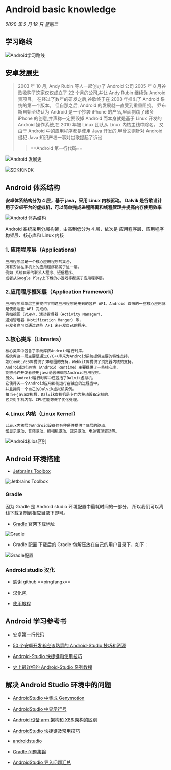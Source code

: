 # Android basic knowledge

_2020 年 2 月 18 日 星期二_

## 学习路线

![Android学习路线](https://hello-chen-1300561671.cos.ap-chengdu.myqcloud.com/github_vscode/20200218101721-2020-2-18-10-17-21.png)

## 安卓发展史

> 2003 年 10 月, Andy Rubin 等人一起创办了 Android 公司 2005 年 8 月谷歌收购了这家仅仅成立了 22 个月的公司,并让 Andy Rubin 继续负 Android 责项目。
> 在经过了数年的研发之后,谷歌终于在 2008 年推出了 Android 系统的第一个版本。
> 但自那之后, Android 的发展就一直受到重重阻挠。
> 乔布斯自始至终认为 Android 是一个抄袭 iPhone 的产品,里面剽窃了诸多 iPhone 的创意,并声称一定要毁掉 Android 而本身就是基于 Linux 开发的 Android 操作系统,在 2010 年被 Linux 团队从 Linux 内核主线中除名。
> 又由于 Android 中的应用程序都是使用 Java 开发的,甲骨文则针对 Android 侵犯 Java 知识产权一事对谷歌提起了诉讼
>
> > ==Android 第一行代码==

![Android 发展史](https://hello-chen-1300561671.cos.ap-chengdu.myqcloud.com/github_vscode/20200218101827-2020-2-18-10-18-28.png)

![SDK和NDK](https://hello-chen-1300561671.cos.ap-chengdu.myqcloud.com/github_vscode/20200218101910-2020-2-18-10-19-10.png)

## Android 体系结构

**安卓体系结构分为 4 层，基于 java，采用 Linux 内核驱动。
Dalvik 是谷歌设计用于安卓平台的虚拟机，可以简单完成进程隔离和线程管理并提高内存使用效率**

![Android 体系结构](https://hello-chen-1300561671.cos.ap-chengdu.myqcloud.com/github_vscode/20200218095849-2020-2-18-9-58-49.png)

Android 系统采用分层构架，由高到低分为 4 层，依次是
应用程序层、应用程序构架层、核心库和 Linux 内核

### 1. 应用程序层（Applications）

    应用程序层是一个核心应用程序的集合，
    所有安装在手机上的应用程序都属于这一层，
    例如 系统自带的联系人程序、短信程序、
    或者从Google Play上下载的小游戏等都属于应用程序层。

### 2.应用程序框架层（Application Framework）

    应用程序框架层主要提供了构建应用程序是用到的各种 API。Android 自带的一些核心应用就是使用这些 API 完成的，
    例如视图（View）、活动管理器（Activity Manager）、
    通知管理器（Notification Manger）等，
    开发者也可以通过这些 API 来开发自己的程序。

### 3.核心类库（Libraries）

    核心类库中包含了系统库挤Android运行时库。
    系统库这一层主要是通过C/C++库来为Android系统提供主要的特性支持，
    如OpenGL/ES库提供了3D绘图的支持，Webkit库提供了浏览器内核的支持。
    Android运行时库（Android Runtime）主要提供了一些核心库，
    能够允许开发者使用java语言来编写Android应用程序。
    另外，Android运行时库中还包括了Dalvik虚拟机，
    它使得灭一个Android应用都能运行在独立的过程当中，
    并且拥有一个自己的Dalvik虚拟机实例。
    相当于java虚拟机，Dalvik虚拟机是专门为移动设备定制的，
    它只对手机内存、CPU性能等做了优化处理。

### 4.Linux 内核（Linux Kernel）

    Linux内核层为Android设备的各种硬件提供了底层的驱动，
    如显示驱动、音频驱动、照相机驱动、蓝牙驱动、电源管理驱动等。

![Android和ios区别](https://hello-chen-1300561671.cos.ap-chengdu.myqcloud.com/github_vscode/20200218102400-2020-2-18-10-24-0.png)

## Android 环境搭建

- [Jetbrains Toolbox](https://www.jetbrains.com/toolbox-app)

![Jetbrains Toolbox](https://hello-chen-1300561671.cos.ap-chengdu.myqcloud.com/github_vscode/20200218105030-2020-2-18-10-50-30.png)

### Gradle

因为 Gradle 是 Android studio 环境配置中最耗时间的一部分，
所以我们可以离线下载复制到相应目录下即可。

- [Gradle 官网下载地址](https://services.gradle.org/distributions/)

![Gradle](https://hello-chen-1300561671.cos.ap-chengdu.myqcloud.com/github_vscode/20200218105303-2020-2-18-10-53-4.png)

- Gradle 配置
  下载后的 Gradle 包解压放在自己的用户目录下，如下：

![Gradle配置](https://hello-chen-1300561671.cos.ap-chengdu.myqcloud.com/github_vscode/20200218113231-2020-2-18-11-32-31.png)

### Android studio 汉化

- 感谢 github ==pingfangx==
- [汉化包](https://github.com/pingfangx/TranslatorX)

- [使用教程](https://github.com/pingfangx/TranslatorX/wiki/Usage#%E5%9B%BE%E6%96%87%E6%95%99%E7%A8%8B)

## Android 学习参考书

- [安卓第一行代码](https://hello-chen-1300561671.cos.ap-chengdu.myqcloud.com/Resource%20directory/%E7%AC%AC%E4%B8%80%E8%A1%8C%E4%BB%A3%E7%A0%81%20Android%20%E7%AC%AC2%E7%89%88-%E9%83%AD%E9%9C%96-%E4%BA%BA%E9%82%AE-2016.12-P580.pdf)

- [50 个安卓开发者应该熟悉的 Android-Studio 技巧和资源](https://cs-ans.chaoxing.com/download/7172350861bab7b51c976fbd5c083860)

- [Android-Studio 快捷键和使用技巧](https://cs-ans.chaoxing.com/download/b7edc3879ee0eee97194dc23de0f1477)

- [史上最详细的 Android-Studio 系列教程](https://cs-ans.chaoxing.com/download/8ee83ec63828a743a18b34da4b34616a)

## 解决 Android Studio 环境中的问题

- [AndroidStudio 中集成 Genymotion](https://cs-ans.chaoxing.com/download/8906f50f313b292474605eeb2c51a239)

- [AndroidStudio 中显示行号](https://cs-ans.chaoxing.com/download/d98ff71e4d9dd9add6cb513016e30909)

- [Android 设备 arm 架构和 X86 架构的区别](https://cs-ans.chaoxing.com/download/c90bcfcc6a6462b4783e3ab2e508518c)

- [AndroidStudio 快捷键及常用技巧](https://cs-ans.chaoxing.com/download/8b630a545b37479da7abb5a463fb62eb)

- [androidstudio](https://cs-ans.chaoxing.com/download/9570084cac8e666e80c32e8fc0718feb)

- [Gradle 问题集锦](https://cs-ans.chaoxing.com/download/d626424028439f01a195320c48c9315f)

- [AndroidStudio 导入问题汇总](https://cs-ans.chaoxing.com/download/3e78101afd08c5e3456ccb3b0c549252)
